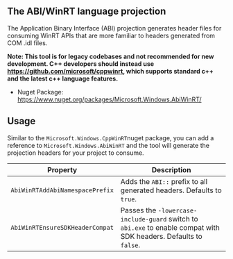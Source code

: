 ## The ABI/WinRT language projection

The Application Binary Interface (ABI) projection generates header files for consuming WinRT APIs that are more familiar to headers generated from COM .idl files.

**Note: This tool is for legacy codebases and not recommended for new development. C++ developers should instead use https://github.com/microsoft/cppwinrt, which supports standard c++ and the latest c++ language features.**

- Nuget Package: https://www.nuget.org/packages/Microsoft.Windows.AbiWinRT/

## Usage

Similar to the `Microsoft.Windows.CppWinRT`nuget package, you can add a reference to `Microsoft.Windows.AbiWinRT` and the tool will generate the projection headers for your project to consume.

|  Property |  Description |
|-----------|---------------|
| `AbiWinRTAddAbiNamespacePrefix` | Adds the `ABI::` prefix to all generated headers. Defaults to `true`. |
| `AbiWinRTEnsureSDKHeaderCompat` | Passes the `-lowercase-include-guard` switch to `abi.exe` to enable compat with SDK headers. Defaults to `false`. |
